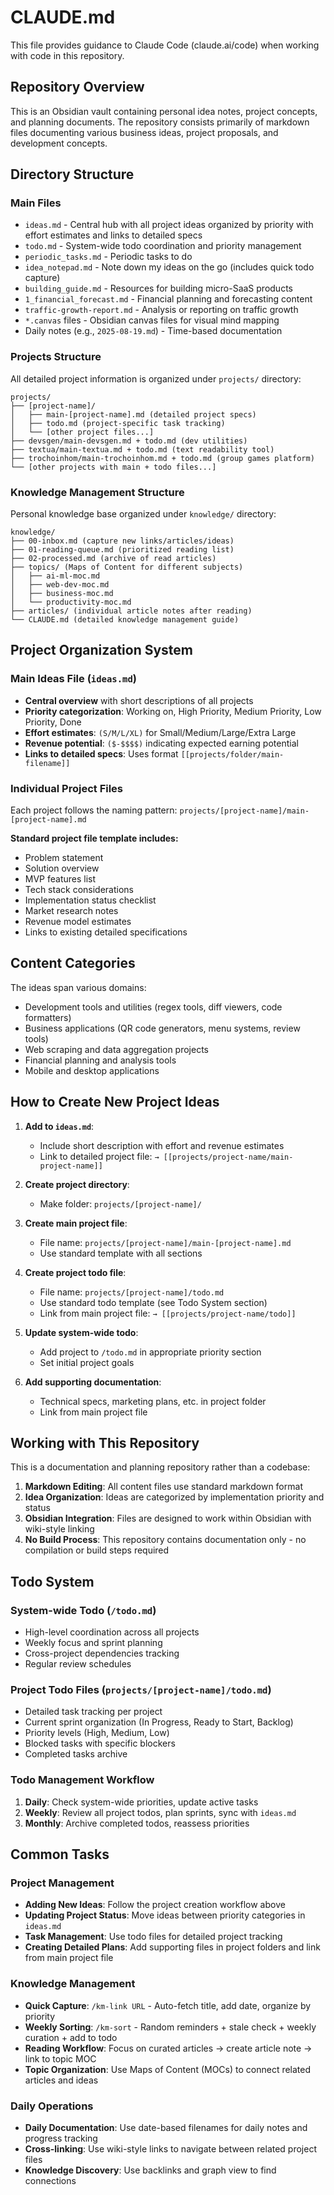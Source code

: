# CLAUDE.md

This file provides guidance to Claude Code (claude.ai/code) when working with code in this repository.

## Repository Overview

This is an Obsidian vault containing personal idea notes, project concepts, and planning documents. The repository consists primarily of markdown files documenting various business ideas, project proposals, and development concepts.

## Directory Structure

### Main Files
- `ideas.md` - Central hub with all project ideas organized by priority with effort estimates and links to detailed specs
- `todo.md` - System-wide todo coordination and priority management
- `periodic_tasks.md` - Periodic tasks to do
- `idea_notepad.md` - Note down my ideas on the go (includes quick todo capture)
- `building_guide.md` - Resources for building micro-SaaS products
- `1_financial_forecast.md` - Financial planning and forecasting content
- `traffic-growth-report.md` - Analysis or reporting on traffic growth
- `*.canvas` files - Obsidian canvas files for visual mind mapping
- Daily notes (e.g., `2025-08-19.md`) - Time-based documentation

### Projects Structure
All detailed project information is organized under `projects/` directory:

```
projects/
├── [project-name]/
│   ├── main-[project-name].md (detailed project specs)
│   ├── todo.md (project-specific task tracking)
│   └── [other project files...]
├── devsgen/main-devsgen.md + todo.md (dev utilities)
├── textua/main-textua.md + todo.md (text readability tool)
├── trochoinhom/main-trochoinhom.md + todo.md (group games platform)
└── [other projects with main + todo files...]
```

### Knowledge Management Structure
Personal knowledge base organized under `knowledge/` directory:

```
knowledge/
├── 00-inbox.md (capture new links/articles/ideas)
├── 01-reading-queue.md (prioritized reading list)  
├── 02-processed.md (archive of read articles)
├── topics/ (Maps of Content for different subjects)
│   ├── ai-ml-moc.md
│   ├── web-dev-moc.md
│   ├── business-moc.md
│   └── productivity-moc.md
├── articles/ (individual article notes after reading)
└── CLAUDE.md (detailed knowledge management guide)
```

## Project Organization System

### Main Ideas File (`ideas.md`)
- **Central overview** with short descriptions of all projects
- **Priority categorization**: Working on, High Priority, Medium Priority, Low Priority, Done
- **Effort estimates**: `(S/M/L/XL)` for Small/Medium/Large/Extra Large
- **Revenue potential**: `($-$$$$)` indicating expected earning potential
- **Links to detailed specs**: Uses format `[[projects/folder/main-filename]]`

### Individual Project Files
Each project follows the naming pattern: `projects/[project-name]/main-[project-name].md`

**Standard project file template includes:**
- Problem statement
- Solution overview
- MVP features list
- Tech stack considerations
- Implementation status checklist
- Market research notes
- Revenue model estimates
- Links to existing detailed specifications

## Content Categories

The ideas span various domains:
- Development tools and utilities (regex tools, diff viewers, code formatters)
- Business applications (QR code generators, menu systems, review tools)
- Web scraping and data aggregation projects
- Financial planning and analysis tools
- Mobile and desktop applications

## How to Create New Project Ideas

1. **Add to `ideas.md`**: 
   - Include short description with effort and revenue estimates
   - Link to detailed project file: `→ [[projects/project-name/main-project-name]]`

2. **Create project directory**: 
   - Make folder: `projects/[project-name]/`

3. **Create main project file**: 
   - File name: `projects/[project-name]/main-[project-name].md`
   - Use standard template with all sections

4. **Create project todo file**:
   - File name: `projects/[project-name]/todo.md`
   - Use standard todo template (see Todo System section)
   - Link from main project file: `→ [[projects/project-name/todo]]`

5. **Update system-wide todo**:
   - Add project to `/todo.md` in appropriate priority section
   - Set initial project goals

6. **Add supporting documentation**:
   - Technical specs, marketing plans, etc. in project folder
   - Link from main project file

## Working with This Repository

This is a documentation and planning repository rather than a codebase:

1. **Markdown Editing**: All content files use standard markdown format
2. **Idea Organization**: Ideas are categorized by implementation priority and status
3. **Obsidian Integration**: Files are designed to work within Obsidian with wiki-style linking
4. **No Build Process**: This repository contains documentation only - no compilation or build steps required

## Todo System

### System-wide Todo (`/todo.md`)
- High-level coordination across all projects
- Weekly focus and sprint planning
- Cross-project dependencies tracking
- Regular review schedules

### Project Todo Files (`projects/[project-name]/todo.md`)
- Detailed task tracking per project
- Current sprint organization (In Progress, Ready to Start, Backlog)
- Priority levels (High, Medium, Low)
- Blocked tasks with specific blockers
- Completed tasks archive

### Todo Management Workflow
1. **Daily**: Check system-wide priorities, update active tasks
2. **Weekly**: Review all project todos, plan sprints, sync with `ideas.md`
3. **Monthly**: Archive completed todos, reassess priorities

## Common Tasks

### Project Management
- **Adding New Ideas**: Follow the project creation workflow above
- **Updating Project Status**: Move ideas between priority categories in `ideas.md`
- **Task Management**: Use todo files for detailed project tracking
- **Creating Detailed Plans**: Add supporting files in project folders and link from main project file

### Knowledge Management  
- **Quick Capture**: `/km-link URL` - Auto-fetch title, add date, organize by priority
- **Weekly Sorting**: `/km-sort` - Random reminders + stale check + weekly curation + add to todo
- **Reading Workflow**: Focus on curated articles → create article note → link to topic MOC
- **Topic Organization**: Use Maps of Content (MOCs) to connect related articles and ideas

### Daily Operations
- **Daily Documentation**: Use date-based filenames for daily notes and progress tracking  
- **Cross-linking**: Use wiki-style links to navigate between related project files
- **Knowledge Discovery**: Use backlinks and graph view to find connections